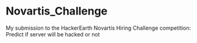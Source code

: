 # Novartis_Challenge
My submission to the HackerEarth Novartis Hiring Challenge competition: Predict if server will be hacked or not
